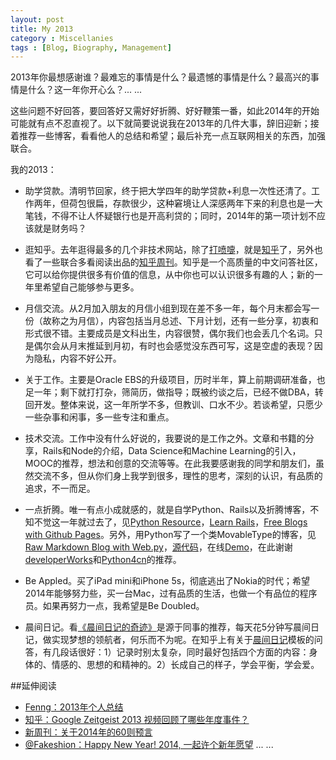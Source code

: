 ```yaml
---
layout: post
title: My 2013
category : Miscellanies
tags : [Blog, Biography, Management]
---
```


2013年你最想感谢谁？最难忘的事情是什么？最遗憾的事情是什么？最高兴的事情是什么？这一年你开心么？... ...

这些问题不好回答，要回答好又需好好折腾、好好鞭策一番，如此2014年的开始可能就有点不忍直视了。以下就简要说说我在2013年的几件大事，辞旧迎新；接着推荐一些博客，看看他人的总结和希望；最后补充一点互联网相关的东西，加强联合。

我的2013：

* 助学贷款。清明节回家，终于把大学四年的助学贷款+利息一次性还清了。工作两年，但荷包很扁，存款很少，这种窘境让人深感两年下来的利息也是一大笔钱，不得不让人怀疑银行也是开高利贷的；同时，2014年的第一项计划不应该就是财务吗？

* 逛知乎。去年逛得最多的几个非技术网站，除了[打喷嚏](http://www.dapenti.com)，就是[知乎](http://www.zhihu.com)了，另外也看了一些联合多看阅读出品的[知乎周刊](http://www.duokan.com/%E7%9F%A5%E4%B9%8E%E5%91%A8%E5%88%8A/l/7677)。知乎是一个高质量的中文问答社区，它可以给你提供很多有价值的信息，从中你也可以认识很多有趣的人；新的一年里希望自己能够参与更多。

* 月信交流。从2月加入朋友的月信小组到现在差不多一年，每个月末都会写一份（故称之为月信），内容包括当月总述、下月计划，还有一些分享，初衷和形式很不错。主要成员是文科出生，内容很赞，偶尔我们也会丢几个名词。只是偶尔会从月末推延到月初，有时也会感觉没东西可写，这是空虚的表现？因为隐私，内容不好公开。

* 关于工作。主要是Oracle EBS的升级项目，历时半年，算上前期调研准备，也足一年；剩下就打打杂，筛简历，做指导；既被约谈之后，已经不做DBA，转回开发。整体来说，这一年所学不多，但教训、口水不少。若谈希望，只愿少一些杂事和闲事，多一些专注和重点。

* 技术交流。工作中没有什么好说的，我要说的是工作之外。文章和书籍的分享，Rails和Node的介绍，Data Science和Machine Learning的引入，MOOC的推荐，想法和创意的交流等等。在此我要感谢我的同学和朋友们，虽然交流不多，但从你们身上我学到很多，理性的思考，深刻的认识，有品质的追求，不一而足。

* 一点折腾。唯一有点小成就感的，就是自学Python、Rails以及折腾博客，不知不觉这一年就过去了，见[Python Resource](http://dylanninin.com/blog/2013/11/23/python_resource.html)，[Learn Rails](http://dylanninin.com/blog/2014/01/02/rails.html)，[Free Blogs with Github Pages](http://dylanninin.com/blog/2013/11/02/free_blogs.html)。另外，用Python写了一个类MovableType的博客，见[Raw Markdown Blog with Web.py](http://dylanninin.com/blog/2013/07/02/web.py_markdown_blog.html)，[源代码](https://github.com/dylanninin/blog/)，在线[Demo](http://ec2-54-251-227-120.ap-southeast-1.compute.amazonaws.com/)，在此谢谢[developerWorks](http://weibo.com/developerworks)和[Python4cn](http://www.simple-is-better.com/)的推荐。

* Be Appled。买了iPad mini和iPhone 5s，彻底逃出了Nokia的时代；希望2014年能够努力些，买一台Mac，过有品质的生活，也做一个有品位的程序员。如果再努力一点，我希望是Be Doubled。

* 晨间日记。看[《晨间日记的奇迹》](http://vdisk.weibo.com/s/z9yeUlFNXKW6O)是源于同事的推荐，每天花5分钟写晨间日记，做实现梦想的领航者，何乐而不为呢。在知乎上有关于[晨间日记](http://www.zhihu.com/question/20629250)模板的问答，有几段话很好：1）记录时别太复杂，同时最好包括四个方面的内容：身体的、情感的、思想的和精神的。2）长成自己的样子，学会平衡，学会爱。

##延伸阅读

* [Fenng：2013年个人总结](http://dbanotes.net/mylife/2013_personal_review.html)
* [知乎：Google Zeitgeist 2013 视频回顾了哪些年度事件？](http://www.zhihu.com/question/22301892)
* [新周刊：关于2014年的60则预言](http://blog.sina.com.cn/s/blog_490075660102e462.html)
* [@Fakeshion：Happy New Year! 2014, 一起许个新年愿望](http://weibo.com/3200240564/ApSzt4HlQ)
... ...
